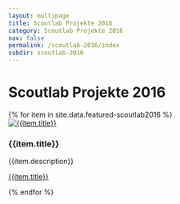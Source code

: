 ```yaml
---
layout: multipage
title: Scoutlab Projekte 2016
category: Scoutlab Projekte 2016
nav: false
permalink: /scoutlab-2016/index
subdir: scoutlab-2016
---
```

# Scoutlab Projekte 2016

<div class="row">
  {% for item in site.data.featured-scoutlab2016 %}
  <div class="col-sm-3 col-md-3">
    <div class="thumbnail">
      <a href="{{item.url}}"><img  src="{{item.thumbnail}}" class="vcp-thumb" alt="{{item.title}}"></a>
      <div class="caption">
        <h3>{{item.title}}</h3>
        <p>{{item.description}}</p>
        <p><a href="{{item.url}}" class="btn btn-primary" role="button">{{item.title}}</a></p>
      </div>
    </div>
  </div>
  {% endfor %}
